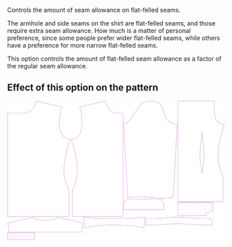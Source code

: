 Controls the amount of seam allowance on flat-felled seams.

The armhole and side seams on the shirt are flat-felled seams, and those require extra seam allowance.
How much is a matter of personal preference, since some people prefer wider flat-felled seams, 
while others have a preference for more narrow flat-felled seams.

This option controls the amount of flat-felled seam allowance as a factor of the regular seam allowance.


## Effect of this option on the pattern
![This image shows the effect of this option by superimposing several variants that have a different value for this option](simon_ffsa_sample.svg "Effect of this option on the pattern")